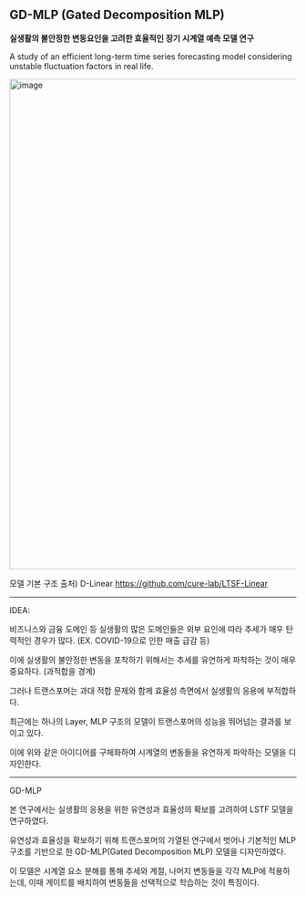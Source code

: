 ## GD-MLP (Gated Decomposition MLP)

<b>실생활의 불안정한 변동요인을 고려한 효율적인 장기 시계열 예측 모델 연구</b>

A study of an efficient long-term time series forecasting model considering unstable fluctuation factors in real life.


<img width="860" alt="image" src="https://github.com/Reign2121/GD-MLP/assets/121419113/c19afafe-1d0e-4056-ae2d-81d4cd89f905">


모델 기본 구조 출처) D-Linear https://github.com/cure-lab/LTSF-Linear


_______________________

IDEA:

비즈니스와 금융 도메인 등 실생활의 많은 도메인들은 외부 요인에 따라 추세가 매우 탄력적인 경우가 많다. (EX. COVID-19으로 인한 매출 급감 등)

이에 실생활의 불안정한 변동을 포착하기 위해서는 추세를 유연하게 파착하는 것이 매우 중요하다. (과적합을 경계)

그러나 트랜스포머는 과대 적합 문제와 함께 효율성 측면에서 실생활의 응용에 부적합하다.

최근에는 하나의 Layer, MLP 구조의 모델이 트랜스포머의 성능을 뛰어넘는 결과를 보이고 있다.

이에 위와 같은 아이디어를 구체화하여 시계열의 변동들을 유연하게 파악하는 모델을 디자인한다. 

_______________________

GD-MLP

본 연구에서는 실생활의 응용을 위한 유연성과 효율성의 확보를 고려하여 LSTF 모델을 연구하였다.

유연성과 효율성을 확보하기 위해 트랜스포머의 가열된 연구에서 벗어나 기본적인 MLP 구조를 기반으로 한 GD-MLP(Gated Decomposition MLP) 모델을 디자인하였다. 

이 모델은 시계열 요소 분해를 통해 추세와 계절, 나머지 변동들을 각각 MLP에 적용하는데, 이때 게이트를 배치하여 변동들을 선택적으로 학습하는 것이 특징이다.
